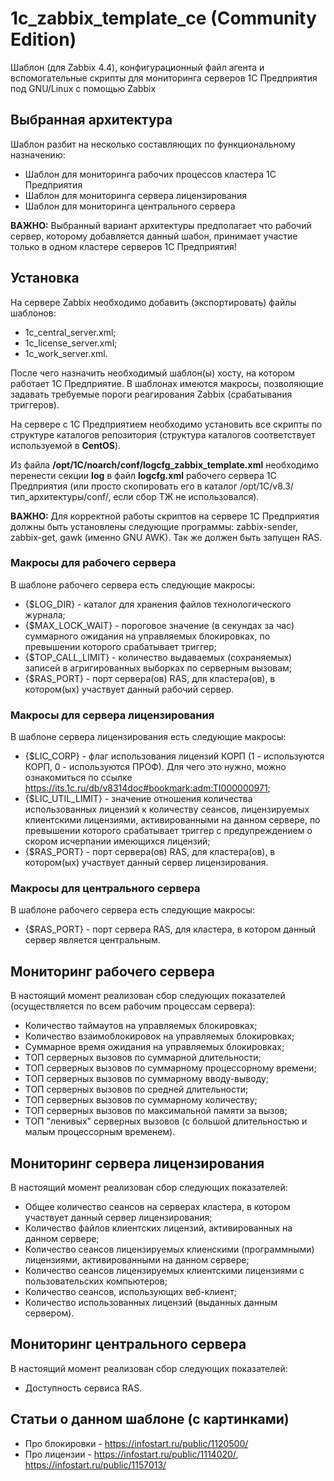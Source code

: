 # 1c_zabbix_template_ce (Community Edition)
Шаблон (для Zabbix 4.4), конфигурационный файл агента и вспомогательные скрипты для мониторинга серверов 1С Предприятия под GNU/Linux с помощью Zabbix
## Выбранная архитектура
Шаблон разбит на несколько составляющих по функциональному назначению:
* Шаблон для мониторинга рабочих процессов кластера 1С Предприятия
* Шаблон для мониторинга сервера лицензирования
* Шаблон для мониторинга центрального сервера

<b>ВАЖНО:</b> Выбранный вариант архитектуры предполагает что рабочий сервер, которому добавляется данный шабон, принимает участие только в одном кластере серверов 1С Предприятия!
## Установка
На сервере Zabbix необходимо добавить (экспортировать) файлы шаблонов:
* 1c_central_server.xml;
* 1c_license_server.xml;
* 1c_work_server.xml.

После чего назначить необходимый шаблон(ы) хосту, на котором работает 1С Предприятие. В шаблонах имеются макросы, позволяющие задавать требуемые пороги реагирования Zabbix (срабатывания триггеров).

На сервере с 1С Предприятием необходимо установить все скрипты по структуре каталогов репозитория (структура каталогов соответствует используемой в <b>CentOS</b>).

Из файла <b>/opt/1C/noarch/conf/logcfg_zabbix_template.xml</b> необходимо перенести секции <b>log</b> в файл <b>logcfg.xml</b> рабочего сервера 1С Предприятия (или просто скопировать его в каталог /opt/1C/v8.3/тип_архитектуры/conf/, если сбор ТЖ не использовался).

<b>ВАЖНО:</b> Для корректной работы скриптов на сервере 1С Предприятия должны быть установлены следующие программы: zabbix-sender, zabbix-get, gawk (именно GNU AWK). Так же должен быть запущен RAS.
### Макросы для рабочего сервера
В шаблоне рабочего сервера есть следующие макросы:
* {$LOG_DIR} - каталог для хранения файлов технологического журнала;
* {$MAX_LOCK_WAIT} - пороговое значение (в секундах за час) суммарного ожидания на управляемых блокировках, по превышении которого срабатывает триггер;
* {$TOP_CALL_LIMIT} - количество выдаваемых (сохраняемых) записей в агригированных выборках по серверным вызовам;
* {$RAS_PORT} - порт сервера(ов) RAS, для кластера(ов), в котором(ых) участвует данный рабочий сервер.
### Макросы для сервера лицензирования
В шаблоне сервера лицензирования есть следующие макросы:
* {$LIC_CORP} - флаг использования лицензий КОРП (1 - используются КОРП, 0 - используются ПРОФ). Для чего это нужно, можно ознакомиться по ссылке https://its.1c.ru/db/v8314doc#bookmark:adm:TI000000971;
* {$LIC_UTIL_LIMIT} - значение отношения количества использованных лицензий к количеству сеансов, лицензируемых клиентскими лицензиями, активированными на данном сервере, по превышении которого срабатывает триггер с предупреждением о скором исчерпании имеющихся лицензий;
* {$RAS_PORT} - порт сервера(ов) RAS, для кластера(ов), в котором(ых) участвует данный сервер лицензирования.
### Макросы для центрального сервера
В шаблоне рабочего сервера есть следующие макросы:
* {$RAS_PORT} - порт сервера RAS, для кластера, в котором данный сервер является центральным.
## Мониторинг рабочего сервера
В настоящий момент реализован сбор следующих показателей (осуществляется по всем рабочим процессам сервера):
* Количество таймаутов на управляемых блокировках;
* Количество взаимоблокировок на управляемых блокировках;
* Суммарное время ожидания на управляемых блокировках;
* ТОП серверных вызовов по суммарной длительности;
* ТОП серверных вызовов по суммарному процессорному времени;
* ТОП серверных вызовов по суммарному вводу-выводу;
* ТОП серверных вызовов по средней длительности;
* ТОП серверных вызовов по суммарному количеству;
* ТОП серверных вызовов по максимальной памяти за вызов;
* ТОП "ленивых" серверных вызовов (с большой длительностью и малым процессорным временем).
## Мониторинг сервера лицензирования
В настоящий момент реализован сбор следующих показателей:
* Общее количество сеансов на серверах кластера, в котором участвует данный сервер лицензирования;
* Количество файлов клиентских лицензий, активированных на данном сервере;
* Количество сеансов лицензируемых клиенскими (программными) лицензиями, активированными на данном сервере;
* Количество сеансов лицензируемых клиентскими лицензиями с пользовательских компьютеров;
* Количество сеансов, использующих веб-клиент;
* Количество использованных лицензий (выданных данным сервером).
## Мониторинг центрального сервера
В настоящий момент реализован сбор следующих показателей:
* Доступность сервиса RAS.
## Статьи о данном шаблоне (с картинками)
* Про блокировки - https://infostart.ru/public/1120500/
* Про лицензии - https://infostart.ru/public/1114020/, https://infostart.ru/public/1157013/